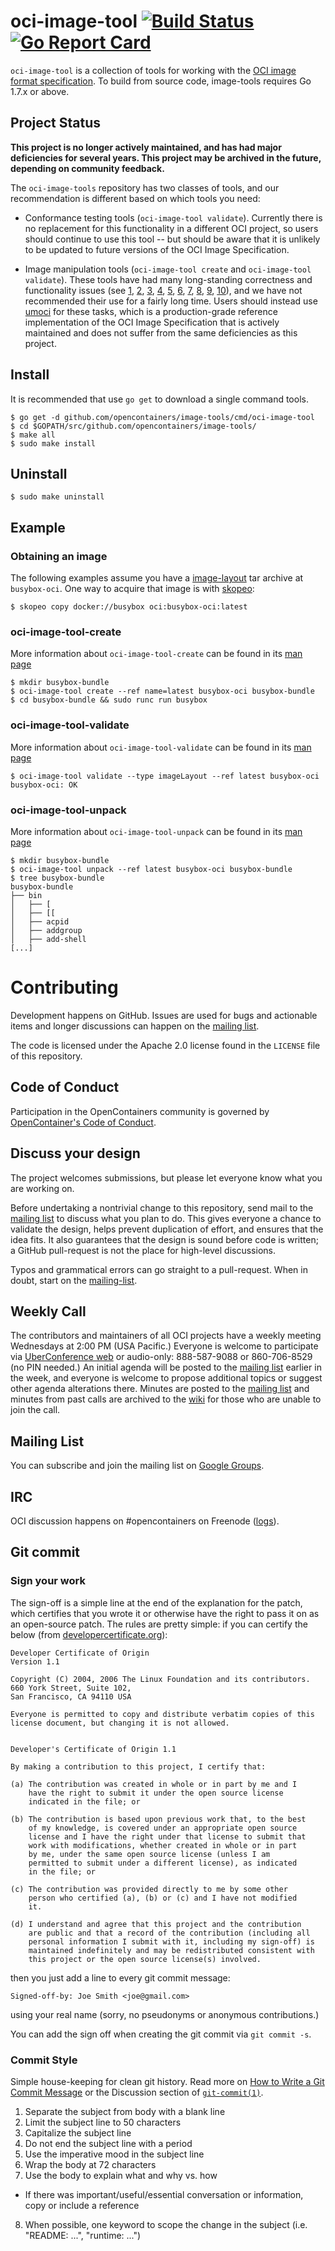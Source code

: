 # oci-image-tool [![Build Status](https://travis-ci.org/opencontainers/image-tools.svg?branch=master)](https://travis-ci.org/opencontainers/image-tools)[![Go Report Card](https://goreportcard.com/badge/github.com/opencontainers/image-tools)](https://goreportcard.com/report/github.com/opencontainers/image-tools)

`oci-image-tool` is a collection of tools for working with the [OCI image format specification](https://github.com/opencontainers/image-spec).
To build from source code, image-tools requires Go 1.7.x or above.

## Project Status

**This project is no longer actively maintained, and has had major deficiencies
for several years. This project may be archived in the future, depending on
community feedback.**

The `oci-image-tools` repository has two classes of tools, and our
recommendation is different based on which tools you need:

* Conformance testing tools (`oci-image-tool validate`). Currently there is no
  replacement for this functionality in a different OCI project, so users
  should continue to use this tool -- but should be aware that it is unlikely
  to be updated to future versions of the OCI Image Specification.

* Image manipulation tools (`oci-image-tool create` and `oci-image-tool
  validate`). These tools have had many long-standing correctness and
  functionality issues (see [1][p1], [2][p2], [3][p3], [4][p4], [5][p5],
  [6][p6], [7][p7], [8][p8], [9][p9], [10][p10]), and we have not recommended
  their use for a fairly long time. Users should instead use [umoci][umoci] for
  these tasks, which is a production-grade reference implementation of the OCI
  Image Specification that is actively maintained and does not suffer from the
  same deficiencies as this project.

[umoci]: https://github.com/opencontainers/umoci
[p1]: https://github.com/opencontainers/image-tools/issues/17
[p2]: https://github.com/opencontainers/image-tools/pull/8
[p3]: https://github.com/opencontainers/image-tools/issues/59
[p4]: https://github.com/opencontainers/image-tools/issues/74
[p5]: https://github.com/opencontainers/image-tools/issues/76
[p6]: https://github.com/opencontainers/image-tools/issues/193
[p7]: https://github.com/opencontainers/image-tools/issues/218
[p8]: https://github.com/opencontainers/image-tools/issues/219
[p9]: https://github.com/opencontainers/image-tools/issues/223
[p10]: https://github.com/opencontainers/image-tools/issues/188


## Install

It is recommended that use `go get` to download a single command tools.

```
$ go get -d github.com/opencontainers/image-tools/cmd/oci-image-tool
$ cd $GOPATH/src/github.com/opencontainers/image-tools/
$ make all
$ sudo make install
```

## Uninstall

```
$ sudo make uninstall
```

## Example

### Obtaining an image

The following examples assume you have a [image-layout](https://github.com/opencontainers/image-spec/blob/v1.0.0-rc2/image-layout.md) tar archive at `busybox-oci`.
One way to acquire that image is with [skopeo](https://github.com/projectatomic/skopeo#installing):

```
$ skopeo copy docker://busybox oci:busybox-oci:latest
```

### oci-image-tool-create

More information about `oci-image-tool-create` can be found in its [man page](./man/oci-image-tool-create.1.md)

```
$ mkdir busybox-bundle
$ oci-image-tool create --ref name=latest busybox-oci busybox-bundle
$ cd busybox-bundle && sudo runc run busybox
```

### oci-image-tool-validate

More information about `oci-image-tool-validate` can be found in its [man page](./man/oci-image-tool-validate.1.md)

```
$ oci-image-tool validate --type imageLayout --ref latest busybox-oci
busybox-oci: OK
```

### oci-image-tool-unpack

More information about `oci-image-tool-unpack` can be found in its [man page](./man/oci-image-tool-unpack.1.md)

```
$ mkdir busybox-bundle
$ oci-image-tool unpack --ref latest busybox-oci busybox-bundle
$ tree busybox-bundle
busybox-bundle
├── bin
│   ├── [
│   ├── [[
│   ├── acpid
│   ├── addgroup
│   ├── add-shell
[...]
```

# Contributing

Development happens on GitHub. Issues are used for bugs and actionable items and longer discussions can happen on the [mailing list](#mailing-list).

The code is licensed under the Apache 2.0 license found in the `LICENSE` file of this repository.

## Code of Conduct

Participation in the OpenContainers community is governed by [OpenContainer's Code of Conduct](https://github.com/opencontainers/tob/blob/d2f9d68c1332870e40693fe077d311e0742bc73d/code-of-conduct.md).

## Discuss your design

The project welcomes submissions, but please let everyone know what you are working on.

Before undertaking a nontrivial change to this repository, send mail to the [mailing list](#mailing-list) to discuss what you plan to do.
This gives everyone a chance to validate the design, helps prevent duplication of effort, and ensures that the idea fits.
It also guarantees that the design is sound before code is written; a GitHub pull-request is not the place for high-level discussions.

Typos and grammatical errors can go straight to a pull-request.
When in doubt, start on the [mailing-list](#mailing-list).

## Weekly Call

The contributors and maintainers of all OCI projects have a weekly meeting Wednesdays at 2:00 PM (USA Pacific.)
Everyone is welcome to participate via [UberConference web][UberConference] or audio-only: 888-587-9088 or 860-706-8529 (no PIN needed.)
An initial agenda will be posted to the [mailing list](#mailing-list) earlier in the week, and everyone is welcome to propose additional topics or suggest other agenda alterations there.
Minutes are posted to the [mailing list](#mailing-list) and minutes from past calls are archived to the [wiki](https://github.com/opencontainers/runtime-spec/wiki) for those who are unable to join the call.

## Mailing List

You can subscribe and join the mailing list on [Google Groups](https://groups.google.com/a/opencontainers.org/forum/#!forum/dev).

## IRC

OCI discussion happens on #opencontainers on Freenode ([logs][irc-logs]).

## Git commit

### Sign your work

The sign-off is a simple line at the end of the explanation for the patch, which certifies that you wrote it or otherwise have the right to pass it on as an open-source patch.
The rules are pretty simple: if you can certify the below (from [developercertificate.org](http://developercertificate.org/)):

```
Developer Certificate of Origin
Version 1.1

Copyright (C) 2004, 2006 The Linux Foundation and its contributors.
660 York Street, Suite 102,
San Francisco, CA 94110 USA

Everyone is permitted to copy and distribute verbatim copies of this
license document, but changing it is not allowed.


Developer's Certificate of Origin 1.1

By making a contribution to this project, I certify that:

(a) The contribution was created in whole or in part by me and I
    have the right to submit it under the open source license
    indicated in the file; or

(b) The contribution is based upon previous work that, to the best
    of my knowledge, is covered under an appropriate open source
    license and I have the right under that license to submit that
    work with modifications, whether created in whole or in part
    by me, under the same open source license (unless I am
    permitted to submit under a different license), as indicated
    in the file; or

(c) The contribution was provided directly to me by some other
    person who certified (a), (b) or (c) and I have not modified
    it.

(d) I understand and agree that this project and the contribution
    are public and that a record of the contribution (including all
    personal information I submit with it, including my sign-off) is
    maintained indefinitely and may be redistributed consistent with
    this project or the open source license(s) involved.
```

then you just add a line to every git commit message:

    Signed-off-by: Joe Smith <joe@gmail.com>

using your real name (sorry, no pseudonyms or anonymous contributions.)

You can add the sign off when creating the git commit via `git commit -s`.

### Commit Style

Simple house-keeping for clean git history.
Read more on [How to Write a Git Commit Message](http://chris.beams.io/posts/git-commit/) or the Discussion section of [`git-commit(1)`](http://git-scm.com/docs/git-commit).

1. Separate the subject from body with a blank line
2. Limit the subject line to 50 characters
3. Capitalize the subject line
4. Do not end the subject line with a period
5. Use the imperative mood in the subject line
6. Wrap the body at 72 characters
7. Use the body to explain what and why vs. how
  * If there was important/useful/essential conversation or information, copy or include a reference
8. When possible, one keyword to scope the change in the subject (i.e. "README: ...", "runtime: ...")


[UberConference]: https://www.uberconference.com/opencontainers
[irc-logs]: http://ircbot.wl.linuxfoundation.org/eavesdrop/%23opencontainers/
